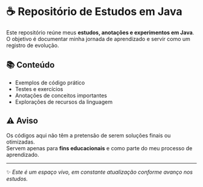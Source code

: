 # ☕ Repositório de Estudos em Java

Este repositório reúne meus **estudos, anotações e experimentos em Java**.  
O objetivo é documentar minha jornada de aprendizado e servir como um registro de evolução.

## 📚 Conteúdo
- Exemplos de código prático
- Testes e exercícios
- Anotações de conceitos importantes
- Explorações de recursos da linguagem

## ⚠️ Aviso
Os códigos aqui não têm a pretensão de serem soluções finais ou otimizadas.  
Servem apenas para **fins educacionais** e como parte do meu processo de aprendizado.

---

✨ *Este é um espaço vivo, em constante atualização conforme avanço nos estudos.*  
